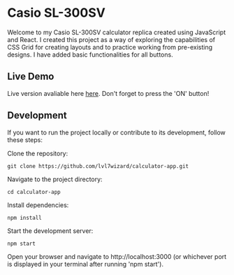 # Casio SL-300SV

Welcome to my Casio SL-300SV calculator replica created using JavaScript and React. 
I created this project as a way of exploring the capabilities of CSS Grid for creating layouts and to practice working from pre-existing designs.
I have added basic functionalities for all buttons.

## Live Demo

Live version avaliable here [here](https://casio-sl-300sv.netlify.app/). Don't forget to press the 'ON' button!

## Development
If you want to run the project locally or contribute to its development, follow these steps:

Clone the repository:
```
git clone https://github.com/lvl7wizard/calculator-app.git
```
Navigate to the project directory:
```
cd calculator-app
```
Install dependencies:
```
npm install
```
Start the development server:
```
npm start
```
Open your browser and navigate to http://localhost:3000 (or whichever port is displayed in your terminal after running 'npm start').
